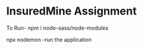 # InsuredMine Assignment
To Run-
 npm i node-sass/node-modules 
 
 npx nodemon -run the application
